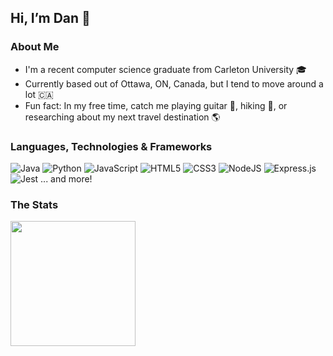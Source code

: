 ## Hi, I’m Dan 👋

### About Me
- I'm a recent computer science graduate from Carleton University 🎓
- Currently based out of Ottawa, ON, Canada, but I tend to move around a lot 🇨🇦
- Fun fact: In my free time, catch me playing guitar 🎸, hiking 🥾, or researching about my next travel destination 🌎

### Languages, Technologies & Frameworks
![Java](https://img.shields.io/badge/java-%23ED8B00.svg?style=for-the-badge&logo=openjdk&logoColor=white)
![Python](https://img.shields.io/badge/python-3670A0?style=for-the-badge&logo=python&logoColor=ffdd54)
![JavaScript](https://img.shields.io/badge/javascript-%23323330.svg?style=for-the-badge&logo=javascript&logoColor=%23F7DF1E)
![HTML5](https://img.shields.io/badge/html5-%23E34F26.svg?style=for-the-badge&logo=html5&logoColor=white)
![CSS3](https://img.shields.io/badge/css3-%231572B6.svg?style=for-the-badge&logo=css3&logoColor=white)
![NodeJS](https://img.shields.io/badge/node.js-6DA55F?style=for-the-badge&logo=node.js&logoColor=white)
![Express.js](https://img.shields.io/badge/express.js-%23404d59.svg?style=for-the-badge&logo=express&logoColor=%2361DAFB)
![Jest](https://img.shields.io/badge/-jest-%23C21325?style=for-the-badge&logo=jest&logoColor=white)
 ... and more!


### The Stats
<a href="https://github.com/aprestoes?tab=repositories">
  <img height=200 align="center" src="https://github-readme-stats.vercel.app/api/top-langs/?username=aprestoes&layout=compact" />
</a>
